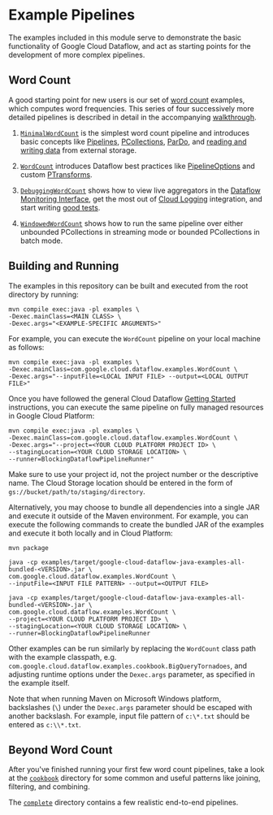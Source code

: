 # Example Pipelines

The examples included in this module serve to demonstrate the basic
functionality of Google Cloud Dataflow, and act as starting points for
the development of more complex pipelines.

## Word Count

A good starting point for new users is our set of
[word count](https://github.com/GoogleCloudPlatform/DataflowJavaSDK/blob/master/examples/src/main/java/com/google/cloud/dataflow/examples) examples, which computes word frequencies.  This series of four successively more detailed pipelines is described in detail in the accompanying [walkthrough](https://cloud.google.com/dataflow/examples/wordcount-example).

1. [`MinimalWordCount`](https://github.com/GoogleCloudPlatform/DataflowJavaSDK/blob/master/examples/src/main/java/com/google/cloud/dataflow/examples/MinimalWordCount.java) is the simplest word count pipeline and introduces basic concepts like [Pipelines](https://cloud.google.com/dataflow/model/pipelines),
[PCollections](https://cloud.google.com/dataflow/model/pcollection),
[ParDo](https://cloud.google.com/dataflow/model/par-do),
and [reading and writing data](https://cloud.google.com/dataflow/model/reading-and-writing-data) from external storage.

1. [`WordCount`](https://github.com/GoogleCloudPlatform/DataflowJavaSDK/blob/master/examples/src/main/java/com/google/cloud/dataflow/examples/WordCount.java) introduces Dataflow best practices like [PipelineOptions](https://cloud.google.com/dataflow/pipelines/constructing-your-pipeline#Creating) and custom [PTransforms](https://cloud.google.com/dataflow/model/composite-transforms).

1. [`DebuggingWordCount`](https://github.com/GoogleCloudPlatform/DataflowJavaSDK/blob/master/examples/src/main/java/com/google/cloud/dataflow/examples/DebuggingWordCount.java)
shows how to view live aggregators in the [Dataflow Monitoring Interface](https://cloud.google.com/dataflow/pipelines/dataflow-monitoring-intf), get the most out of
[Cloud Logging](https://cloud.google.com/dataflow/pipelines/logging) integration, and start writing
[good tests](https://cloud.google.com/dataflow/pipelines/testing-your-pipeline).

1. [`WindowedWordCount`](https://github.com/GoogleCloudPlatform/DataflowJavaSDK/blob/master/examples/src/main/java/com/google/cloud/dataflow/examples/WindowedWordCount.java) shows how to run the same pipeline over either unbounded PCollections in streaming mode or bounded PCollections in batch mode.

## Building and Running

The examples in this repository can be built and executed from the root directory by running:

    mvn compile exec:java -pl examples \
    -Dexec.mainClass=<MAIN CLASS> \
    -Dexec.args="<EXAMPLE-SPECIFIC ARGUMENTS>"

For example, you can execute the `WordCount` pipeline on your local machine as follows:

    mvn compile exec:java -pl examples \
    -Dexec.mainClass=com.google.cloud.dataflow.examples.WordCount \
    -Dexec.args="--inputFile=<LOCAL INPUT FILE> --output=<LOCAL OUTPUT FILE>"

Once you have followed the general Cloud Dataflow
[Getting Started](https://cloud.google.com/dataflow/getting-started) instructions, you can execute
the same pipeline on fully managed resources in Google Cloud Platform:

    mvn compile exec:java -pl examples \
    -Dexec.mainClass=com.google.cloud.dataflow.examples.WordCount \
    -Dexec.args="--project=<YOUR CLOUD PLATFORM PROJECT ID> \
    --stagingLocation=<YOUR CLOUD STORAGE LOCATION> \
    --runner=BlockingDataflowPipelineRunner"

Make sure to use your project id, not the project number or the descriptive name.
The Cloud Storage location should be entered in the form of
`gs://bucket/path/to/staging/directory`.

Alternatively, you may choose to bundle all dependencies into a single JAR and
execute it outside of the Maven environment. For example, you can execute the
following commands to create the
bundled JAR of the examples and execute it both locally and in Cloud
Platform:

    mvn package

    java -cp examples/target/google-cloud-dataflow-java-examples-all-bundled-<VERSION>.jar \
    com.google.cloud.dataflow.examples.WordCount \
    --inputFile=<INPUT FILE PATTERN> --output=<OUTPUT FILE>

    java -cp examples/target/google-cloud-dataflow-java-examples-all-bundled-<VERSION>.jar \
    com.google.cloud.dataflow.examples.WordCount \
    --project=<YOUR CLOUD PLATFORM PROJECT ID> \
    --stagingLocation=<YOUR CLOUD STORAGE LOCATION> \
    --runner=BlockingDataflowPipelineRunner

Other examples can be run similarly by replacing the `WordCount` class path with the example classpath, e.g.
`com.google.cloud.dataflow.examples.cookbook.BigQueryTornadoes`,
and adjusting runtime options under the `Dexec.args` parameter, as specified in
the example itself.

Note that when running Maven on Microsoft Windows platform, backslashes (`\`)
under the `Dexec.args` parameter should be escaped with another backslash. For
example, input file pattern of `c:\*.txt` should be entered as `c:\\*.txt`.

## Beyond Word Count

After you've finished running your first few word count pipelines, take a look at the [`cookbook`](https://github.com/GoogleCloudPlatform/DataflowJavaSDK/blob/master/examples/src/main/java/com/google/cloud/dataflow/examples/cookbook)
directory for some common and useful patterns like joining, filtering, and combining.

The [`complete`](https://github.com/GoogleCloudPlatform/DataflowJavaSDK/blob/master/examples/src/main/java/com/google/cloud/dataflow/examples/complete)
directory contains a few realistic end-to-end pipelines.
